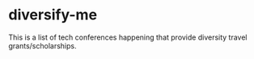 # diversify-me
This is a list of tech conferences happening that provide diversity travel grants/scholarships.
